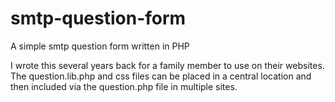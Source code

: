 # smtp-question-form
A simple smtp question form written in PHP

I wrote this several years back for a family member to use on their websites. The question.lib.php and css files can be placed in a central location and then included via the question.php file in multiple sites.
